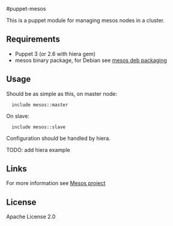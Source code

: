 #puppet-mesos

This is a puppet module for managing mesos nodes in a cluster.

## Requirements
  
  * Puppet 3 (or 2.6 with hiera gem)
  * mesos binary package, for Debian see [mesos deb packaging](https://github.com/deric/mesos-deb-packaging)

## Usage
  
  Should be as simple as this, on master node:

      include mesos::master

  On slave:

      include mesos::slave

  Configuration should be handled by hiera. 
   
  TODO: add hiera example

## Links

For more information see [Mesos project](http://mesos.apache.org/)

## License

Apache License 2.0

